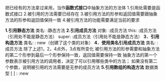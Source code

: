 把已经有的方法拿过来用，当作**函数式接口**中抽象方法的方法体
1.引用处需要是函数式接口
2.被引用的方法需要已经存在
3.被引用方法的形参和返回值需要跟抽象方法的形参和返回值保持一致
4.被引用方法的功能需要满足当前的要求

**1.引用静态方法**
类名: :静态方法
**2.引用成员方法**
对象: :成员方法
this: :成员方法（引用处不能是静态方法）
super: :成员方法（引用处不能是静态方法）
**3．引用构造方法**
类名: : new（创建了这个类的对象）
**4．使用类名引用成员方法**
类名: :成员方法
除了上述1，2，4点外，3点有所变化
被引用方法的形参需要和抽象方法的第二个形参到最后一个形参保持一致，返回值需要保持一致
抽象方法的第一个参数表示被引用方法的调用者，决定了可以引用哪些类中的方法；
如果没有第二个参数，说明被引用的方法需要是无参的成员方法
**5.引用数组的构造方法**
数据类型 \[ ] : :new